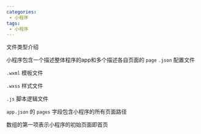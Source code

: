 ```yaml
---
categories:
 - 小程序
tags:
 - 小程序
---
```

  文件类型介绍

小程序包含一个描述整体程序的app和多个描述各自页面的 `page`
`.json` 配置文件

`.wxml` 模板文件

`.wxss` 样式文件

`.js` 脚本逻辑文件

`app.json` 的 `pages` 字段包含小程序的所有页面路径

数组的第一项表示小程序的初始页面即首页
